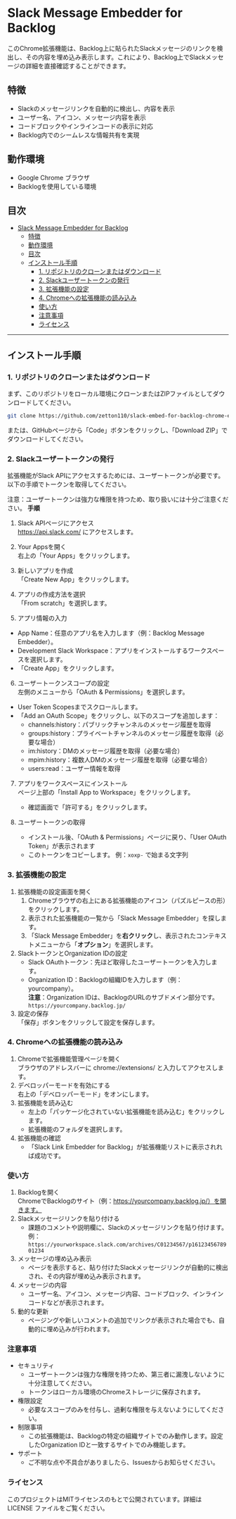 # Slack Message Embedder for Backlog

このChrome拡張機能は、Backlog上に貼られたSlackメッセージのリンクを検出し、その内容を埋め込み表示します。これにより、Backlog上でSlackメッセージの詳細を直接確認することができます。

## 特徴

- Slackのメッセージリンクを自動的に検出し、内容を表示
- ユーザー名、アイコン、メッセージ内容を表示
- コードブロックやインラインコードの表示に対応
- Backlog内でのシームレスな情報共有を実現

## 動作環境

- Google Chrome ブラウザ
- Backlogを使用している環境

## 目次

- [Slack Message Embedder for Backlog](#slack-message-embedder-for-backlog)
  - [特徴](#特徴)
  - [動作環境](#動作環境)
  - [目次](#目次)
  - [インストール手順](#インストール手順)
    - [1. リポジトリのクローンまたはダウンロード](#1-リポジトリのクローンまたはダウンロード)
    - [2. Slackユーザートークンの発行](#2-slackユーザートークンの発行)
    - [3. 拡張機能の設定](#3-拡張機能の設定)
    - [4. Chromeへの拡張機能の読み込み](#4-chromeへの拡張機能の読み込み)
    - [使い方](#使い方)
    - [注意事項](#注意事項)
    - [ライセンス](#ライセンス)

---

## インストール手順

### 1. リポジトリのクローンまたはダウンロード

まず、このリポジトリをローカル環境にクローンまたはZIPファイルとしてダウンロードしてください。

```bash
git clone https://github.com/zetton110/slack-embed-for-backlog-chrome-extention.git

```
または、GitHubページから「Code」ボタンをクリックし、「Download ZIP」でダウンロードしてください。

### 2. Slackユーザートークンの発行
拡張機能がSlack APIにアクセスするためには、ユーザートークンが必要です。以下の手順でトークンを取得してください。

注意：ユーザートークンは強力な権限を持つため、取り扱いには十分ご注意ください。
**手順**

1. Slack APIページにアクセス  
  https://api.slack.com/ にアクセスします。
  
2. Your Appsを開く  
  右上の「Your Apps」をクリックします。

3. 新しいアプリを作成  
  「Create New App」をクリックします。

4. アプリの作成方法を選択  
  「From scratch」を選択します。

5. アプリ情報の入力
  - App Name：任意のアプリ名を入力します（例：Backlog Message Embedder）。  
  - Development Slack Workspace：アプリをインストールするワークスペースを選択します。
  - 「Create App」をクリックします。  

6. ユーザートークンスコープの設定  
   左側のメニューから「OAuth & Permissions」を選択します。
  - User Token Scopesまでスクロールします。
  - 「Add an OAuth Scope」をクリックし、以下のスコープを追加します：
    - channels:history：パブリックチャンネルのメッセージ履歴を取得
    - groups:history：プライベートチャンネルのメッセージ履歴を取得（必要な場合）
    - im:history：DMのメッセージ履歴を取得（必要な場合）
    - mpim:history：複数人DMのメッセージ履歴を取得（必要な場合）
    - users:read：ユーザー情報を取得

7. アプリをワークスペースにインストール  
   ページ上部の「Install App to Workspace」をクリックします。
   - 確認画面で「許可する」をクリックします。

8. ユーザートークンの取得
   - インストール後、「OAuth & Permissions」ページに戻り、「User OAuth Token」が表示されます
   - このトークンをコピーします。
     例：``` xoxp- ``` で始まる文字列

###  3. 拡張機能の設定
1. 拡張機能の設定画面を開く
   1. Chromeブラウザの右上にある拡張機能のアイコン（パズルピースの形）をクリックします。
   2. 表示された拡張機能の一覧から「Slack Message Embedder」を探します。
   3. 「Slack Message Embedder」を**右クリック**し、表示されたコンテキストメニューから「**オプション**」を選択します。
2. SlackトークンとOrganization IDの設定
   - Slack OAuthトークン：先ほど取得したユーザートークンを入力します。
   - Organization ID：Backlogの組織IDを入力します（例：yourcompany）。  
     **注意**：Organization IDは、BacklogのURLのサブドメイン部分です。``` https://yourcompany.backlog.jp/ ```
3. 設定の保存  
   「保存」ボタンをクリックして設定を保存します。

###  4. Chromeへの拡張機能の読み込み
1. Chromeで拡張機能管理ページを開く  
   ブラウザのアドレスバーに chrome://extensions/ と入力してアクセスします。
2. デベロッパーモードを有効にする  
   右上の「デベロッパーモード」をオンにします。
3. 拡張機能を読み込む
   - 左上の「パッケージ化されていない拡張機能を読み込む」をクリックします。
   - 拡張機能のフォルダを選択します。
4. 拡張機能の確認
   - 「Slack Link Embedder for Backlog」が拡張機能リストに表示されれば成功です。

###  使い方
1. Backlogを開く  
   ChromeでBacklogのサイト（例：https://yourcompany.backlog.jp/）を開きます。
2. Slackメッセージリンクを貼り付ける
   - 課題のコメントや説明欄に、Slackのメッセージリンクを貼り付けます。  
     例：``` https://yourworkspace.slack.com/archives/C01234567/p1612345678901234 ```  
3. メッセージの埋め込み表示
   - ページを表示すると、貼り付けたSlackメッセージリンクが自動的に検出され、その内容が埋め込み表示されます。
4. メッセージの内容
   - ユーザー名、アイコン、メッセージ内容、コードブロック、インラインコードなどが表示されます。
5. 動的な更新
   - ページングや新しいコメントの追加でリンクが表示された場合でも、自動的に埋め込みが行われます。

###  注意事項
- セキュリティ
  - ユーザートークンは強力な権限を持つため、第三者に漏洩しないように十分注意してください。
  - トークンはローカル環境のChromeストレージに保存されます。
- 権限設定
  - 必要なスコープのみを付与し、過剰な権限を与えないようにしてください。
- 制限事項
  - この拡張機能は、Backlogの特定の組織サイトでのみ動作します。設定したOrganization IDと一致するサイトでのみ機能します。
- サポート
  - ご不明な点や不具合がありましたら、Issuesからお知らせください。
###  ライセンス
このプロジェクトはMITライセンスのもとで公開されています。詳細は LICENSE ファイルをご覧ください。

